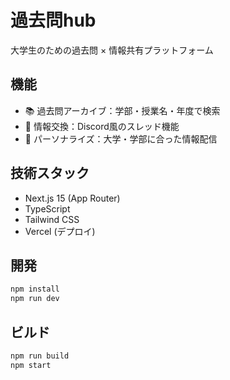 # 過去問hub

大学生のための過去問 × 情報共有プラットフォーム

## 機能

- 📚 過去問アーカイブ：学部・授業名・年度で検索
- 💬 情報交換：Discord風のスレッド機能
- 🎯 パーソナライズ：大学・学部に合った情報配信

## 技術スタック

- Next.js 15 (App Router)
- TypeScript
- Tailwind CSS
- Vercel (デプロイ)

## 開発

```bash
npm install
npm run dev
```

## ビルド

```bash
npm run build
npm start
```
